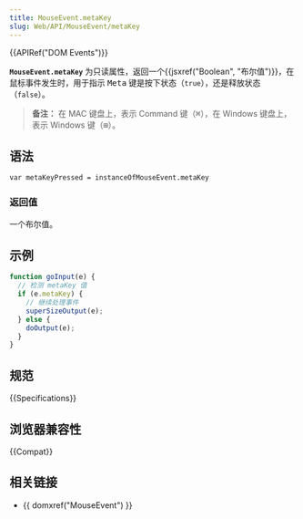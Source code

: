 ```yaml
---
title: MouseEvent.metaKey
slug: Web/API/MouseEvent/metaKey
---
```


{{APIRef("DOM Events")}}

**`MouseEvent.metaKey`** 为只读属性，返回一个{{jsxref("Boolean", "布尔值")}}，在鼠标事件发生时，用于指示 <kbd>Meta</kbd> 键是按下状态（`true`），还是释放状态（`false`）。

> **备注：** 在 MAC 键盘上，表示 Command 键（<kbd>⌘</kbd>），在 Windows 键盘上，表示 Windows 键（<kbd>⊞</kbd>）。

## 语法

```
var metaKeyPressed = instanceOfMouseEvent.metaKey
```

### 返回值

一个布尔值。

## 示例

```js
function goInput(e) {
  // 检测 metaKey 值
  if (e.metaKey) {
    // 继续处理事件
    superSizeOutput(e);
  } else {
    doOutput(e);
  }
}
```

## 规范

{{Specifications}}

## 浏览器兼容性

{{Compat}}

## 相关链接

- {{ domxref("MouseEvent") }}
